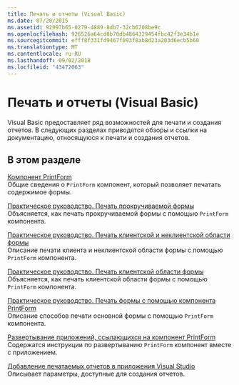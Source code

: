 ```yaml
---
title: Печать и отчеты (Visual Basic)
ms.date: 07/20/2015
ms.assetid: 92997b65-0279-4889-8db7-32cb6708be9c
ms.openlocfilehash: 926526a64cd0b70db4864329454fbc42f3e34b1e
ms.sourcegitcommit: efff8f331fd9467f093f8ab8d23a203d6ecb5b60
ms.translationtype: MT
ms.contentlocale: ru-RU
ms.lasthandoff: 09/02/2018
ms.locfileid: "43472063"
---
```

# <a name="printing-and-reporting-visual-basic"></a>Печать и отчеты (Visual Basic)
Visual Basic предоставляет ряд возможностей для печати и создания отчетов. В следующих разделах приводятся обзоры и ссылки на документацию, относящуюся к печати и создания отчетов.  
  
## <a name="in-this-section"></a>В этом разделе  
 [Компонент PrintForm](../../../visual-basic/developing-apps/printing/printform-component.md)  
 Общие сведения о `PrintForm` компонент, который позволяет печатать содержимое формы.  
  
 [Практическое руководство. Печать прокручиваемой формы](../../../visual-basic/developing-apps/printing/how-to-print-a-scrollable-form.md)  
 Объясняется, как печать прокручиваемой формы с помощью `PrintForm` компонента.  
  
 [Практическое руководство. Печать клиентской и неклиентской области формы](../../../visual-basic/developing-apps/printing/how-to-print-client-and-non-client-areas-of-a-form.md)  
 Описание печати клиента и неклиентской области формы с помощью `PrintForm` компонента.  
  
 [Практическое руководство. Печать клиентской области формы](../../../visual-basic/developing-apps/printing/how-to-print-the-client-area-of-a-form.md)  
 Объясняется, как печать клиентской области формы с помощью `PrintForm` компонента.  
  
 [Практическое руководство. Печать формы с помощью компонента PrintForm](../../../visual-basic/developing-apps/printing/how-to-print-a-form-by-using-the-printform-component.md)  
 Описание способов печати основной формы с помощью `PrintForm` компонента.  
  
 [Развертывание приложений, ссылающихся на компонент PrintForm](../../../visual-basic/developing-apps/printing/deploying-applications-that-reference-the-printform-component.md)  
 Содержатся инструкции по развертыванию `PrintForm` компонент вместе с приложением.  
  
 [Добавление печатаемых отчетов в приложения Visual Studio](../../../visual-basic/developing-apps/printing/adding-printable-reports-to-visual-studio-applications.md)  
 Описывает параметры, доступные для создания отчетов.
